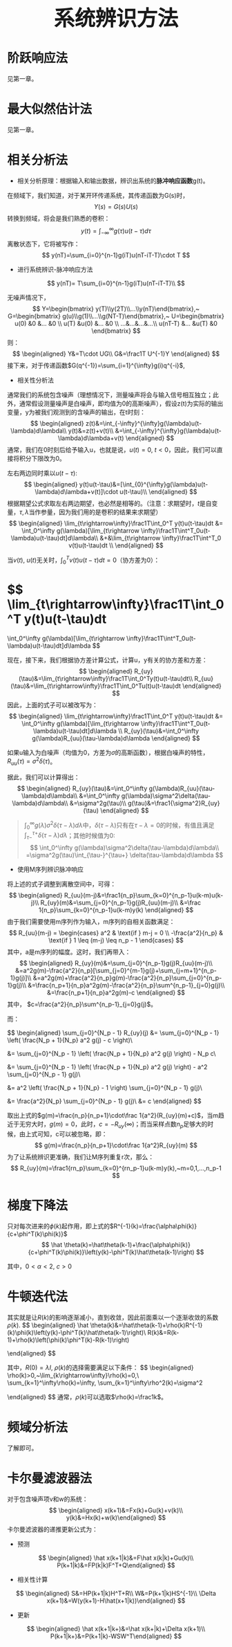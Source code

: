 <p align='center'><font size=8><b>系统辨识方法</b></font></p>

# 阶跃响应法

见第一章。

# 最大似然估计法

见第一章。

# 相关分析法

* 相关分析原理：根据输入和输出数据，辨识出系统的**脉冲响应函数**g(t)。

在频域下，我们知道，对于某开环传递系统，其传递函数为G(s)时，
$$
Y(s)=G(s)U(s)
$$
转换到频域，将会是我们熟悉的卷积：
$$
y(t)=\int_{-\infty}^{\infty}g(\tau)u(t-\tau)d\tau
$$
离散状态下，它将被写作：
$$
y(nT)=\sum_{i=0}^{n-1}g(iT)u(nT-iT-T)\cdot T
$$

* 进行系统辨识-脉冲响应方法

$$
y(nT)= T\sum_{i=0}^{n-1}g(iT)u(nT-iT-T)\\
$$

无噪声情况下，
$$
Y=\begin{bmatrix} y(T)\\y(2T)\\...\\y(nT)\end{bmatrix},~
G=\begin{bmatrix} g(u)\\g(1)\\...\\g(NT-T)\end{bmatrix},~
U=\begin{bmatrix} 
u(0)	&0		&...	&0		\\
u(T)	&u(0)	&...	&0		\\
...&...&...&...\\
u(nT-T)	&...	&u(T)	&0
\end{bmatrix}
$$
则：
$$
\begin{aligned}
Y&=T\cdot UG\\
G&=\frac1T U^{-1}Y
\end{aligned}
$$
接下来，对于传递函数$G(q^{-1})=\sum_{i=1}^{\infty}g(i)q^{-i}$, 



* 相关性分析法

通常我们的系统包含噪声（理想情况下，测量噪声将会与输入信号相互独立；此外，通常假设测量噪声是白噪声，即均值为0的高斯噪声），假设z(t)为实际的输出变量，y为被我们观测到的含噪声的输出，在t时刻：
$$
\begin{aligned}
z(t)&=\int_{-\infty}^{\infty}g(\lambda)u(t-\lambda)d\lambda\\
y(t)&=z(t)+v(t)\\
&=\int_{-\infty}^{\infty}g(\lambda)u(t-\lambda)d\lambda+v(t)
\end{aligned}
$$
通常，我们在0时刻后给予输入u，也就是说，$u(t)=0,~t<0$，因此，我们可以直接将积分下限改为0。

左右两边同时乘以$u(t-\tau)$:
$$
\begin{aligned}
y(t)u(t-\tau)&=[\int_{0}^{\infty}g(\lambda)u(t-\lambda)d\lambda+v(t)]\cdot u(t-\tau)\\
\end{aligned}
$$
根据期望公式求取左右两边期望，也必然是相等的。（注意：求期望时，$t$是自变量，$\tau, \lambda$当作参量，因为我们用的是卷积的结果来求期望）
$$
\begin{aligned}
\lim_{t\rightarrow\infty}\frac1T\int_0^T y(t)u(t-\tau)dt
&=
\int_0^\infty g(\lambda)[\lim_{t\rightarrow \infty}\frac1T\int^T_0u(t-\lambda)u(t-\tau)dt]d\lambda\\
&+&\lim_{t\rightarrow \infty}\frac1T\int^T_0 v(t)u(t-\tau)dt
\\
\end{aligned}
$$

当$v(t),~u(t)$无关时，$\int^T_0 v(t)u(t-\tau)dt=0$（协方差为0）：

$$
\lim_{t\rightarrow\infty}\frac1T\int_0^T y(t)u(t-\tau)dt
=
\int_0^\infty g(\lambda)[\lim_{t\rightarrow \infty}\frac1T\int^T_0u(t-\lambda)u(t-\tau)dt]d\lambda
$$

现在，接下来，我们根据协方差计算公式，计算u，y有关的协方差和方差：
$$
\begin{aligned}
R_{uy}(\tau)&=\lim_{t\rightarrow\infty}\frac1T\int_0^Ty(t)u(t-\tau)dt\\
R_{uu}(\tau)&=\lim_{t\rightarrow\infty}\frac1T\int_0^Tu(t)u(t-\tau)dt
\end{aligned}
$$
因此，上面的式子可以被改写为：
$$
\begin{aligned}
\lim_{t\rightarrow\infty}\frac1T\int_0^T y(t)u(t-\tau)dt
&=
\int_0^\infty g(\lambda)[\lim_{t\rightarrow \infty}\frac1T\int^T_0u(t-\lambda)u(t-\tau)dt]d\lambda
\\
R_{uy}(\tau)&=\int_0^\infty g(\lambda)R_{uu}(\tau-\lambda)d\lambda
\end{aligned}
$$

如果u输入为白噪声（均值为0，方差为$\sigma$的高斯函数），根据白噪声的特性，$R_{uu}(\tau)=\sigma^2\delta(\tau)$。

据此，我们可以计算得出：
$$
\begin{aligned}
R_{uy}(\tau)&=\int_0^\infty g(\lambda)R_{uu}(\tau-\lambda)d\lambda\\
&=\int_0^\infty g(\lambda)\sigma^2\delta(\tau-\lambda)d\lambda\\
&=\sigma^2g(\tau)\\
g(\tau)&=\frac1{\sigma^2}R_{uy}(\tau)
\end{aligned}
$$

> $\int_0^\infty g(\lambda)\sigma^2\delta(\tau-\lambda)d\lambda$中，$\delta(\tau-\lambda)$只有在$\tau-\lambda=0$的时候，有值且满足$\int_{\tau-}^{\tau+}\delta(\tau-\lambda)d\lambda$；其他时候值为0:
> $$
> \int_0^\infty g(\lambda)\sigma^2\delta(\tau-\lambda)d\lambda\\
> =\sigma^2g(\tau)\int_{\tau-}^{\tau+} \delta(\tau-\lambda)d\lambda
> $$

* 使用M序列辨识脉冲响应

将上述的式子调整到离散空间中，可得：
$$
\begin{aligned}
R_{uu}(m-j)&=\frac1{n_p}\sum_{k=0}^{n_p-1}u(k-m)u(k-j)\\
R_{uy}(m)&=\sum_{j=0}^{n_p-1}g(j)R_{uu}(m-j)\\
&=\frac 1{n_p}\sum_{k=0}^{n_p-1}u(k-m)y(k)
\end{aligned}
$$
由于我们需要使用m序列作为输入，m序列的自相关函数满足：
$$
R_{uu}(m-j) = 
\begin{cases} 
a^2 & \text{if } m-j = 0 \\
-\frac{a^2}{n_p} & \text{if } 1 \leq (m-j) \leq n_p - 1 
\end{cases}
$$
其中，a是m序列的幅度。这时，我们再带入：
$$
\begin{aligned}
R_{uy}(m)&=\sum_{j=0}^{n_p-1}g(j)R_{uu}(m-j)\\
&=a^2g(m)-\frac{a^2}{n_p}[\sum_{j=0}^{m-1}g(j)+\sum_{j=m+1}^{n_p-1}g(j)]\\
&=a^2g(m)+\frac{a^2}{n_p}g(m)-\frac{a^2}{n_p}\sum_{j=0}^{n_p-1}g(j)\\
&=\frac{n_p+1}{n_p}a^2g(m)-\frac{a^2}{n_p}\sum^{n_p-1}_{j=0}g(j)\\
&=\frac{n_p+1}{n_p}a^2g(m)-c
\end{aligned}
$$
其中， $c=\frac{a^2}{n_p}\sum^{n_p-1}_{j=0}g(j)$。

而：

$$
\begin{aligned}
\sum_{j=0}^{N_p - 1} R_{uy}(j) 
&= \sum_{j=0}^{N_p - 1} \left( \frac{N_p + 1}{N_p} a^2 g(j) - c \right)\\

&= \sum_{j=0}^{N_p - 1} \left( \frac{N_p + 1}{N_p} a^2 g(j) \right) - N_p c\\

&= \sum_{j=0}^{N_p - 1} \left( \frac{N_p + 1}{N_p} a^2 g(j) \right) - a^2 \sum_{j=0}^{N_p - 1} g(j)\\

&= a^2 \left( \frac{N_p + 1}{N_p} - 1 \right) \sum_{j=0}^{N_p - 1} g(j)\\

&= \frac{a^2}{N_p} \sum_{j=0}^{N_p - 1} g(j)\\ &= c
\end{aligned}
$$

取出上式的$g(m)=\frac{n_p}{n_p+1}\cdot\frac 1{a^2}(R_{uy}(m)+c)$，当m趋近于无穷大时，$g(m)=0$，此时，$c=-R_{uy}(\infty)$；而当采样点数$n_p$足够大的时候，由上式可知，c可以被忽略，即：
$$
g(m)=\frac{n_p}{n_p+1}\cdot\frac 1{a^2}R_{uy}(m)
$$
为了让系统辨识更准确，我们让M序列重复r次，那么：
$$
R_{uy}(m)=\frac1{rn_p}\sum_{k=0}^{rn_p-1}u(k-m)y(k),~m=0,1,...,n_p-1
$$

# 梯度下降法

只对每次进来的$\phi(k)$起作用，即上式的$R^{-1}(k)=\frac{\alpha\phi(k)}{c+\phi^T(k)\phi(k)}$
$$
\hat \theta(k)=\hat\theta(k-1)+\frac{\alpha\phi(k)}{c+\phi^T(k)\phi(k)}\left(y(k)-\phi^T(k)\hat\theta(k-1)\right)
$$

其中，$0<\alpha<2, ~ c>0$

# 牛顿迭代法

其实就是让$R(k)$的影响逐渐减小，直到收敛，因此前面乘以一个逐渐收敛的系数$\rho(k)$.
$$
\begin{aligned}
\hat \theta(k)&=\hat\theta(k-1)+\rho(k)R^{-1}(k)\phi(k)\left(y(k)-\phi^T(k)\hat\theta(k-1)\right)\\
R(k)&=R(k-1)+\rho(k)\left(\phi(k)\phi^T(k)-R(k-1)\right)

\end{aligned}
$$

其中，$R(0)=\lambda I$, $\rho(k)$的选择需要满足以下条件：
$$
\begin{aligned}
\rho(k)>0,~\lim_{k\rightarrow\infty}\rho(k)=0,\\
\sum_{k=1}^\infty\rho(k)=\infty, \sum_{k=1}^\infty\rho^2(k)=\sigma^2

\end{aligned}
$$
通常，$\rho(k)$可以选取$\rho(k)=\frac1k$。

# 频域分析法

了解即可。

# 卡尔曼滤波器法

对于包含噪声项v和w的系统：
$$
\begin{aligned}
x(k+1)&=Fx(k)+Gu(k)+v(k)\\
y(k)&=Hx(k)+w(k)\end{aligned}
$$
卡尔曼滤波器的递推更新公式为：

* 预测

$$
\begin{aligned}
\hat x(k+1|k)&=F\hat x(k|k)+Gu(k)\\
P(k+1|k)&=FP(k|k)F^T+Q\end{aligned}
$$

* 相关性计算

$$
\begin{aligned}
S&=HP(k+1|k)H^T+R\\
W&=P(k+1|k)HS^{-1}\\
\Delta x(k+1)&=W(y(k+1)-H\hat(x+1|k))\end{aligned}
$$

* 更新

$$
\begin{aligned}
\hat x(k+1|k+)&=\hat x(k+|k)+\Delta x(k+1)\\
P(k+1|k+)&=P(k+1|k)-WSW^T\end{aligned}
$$
